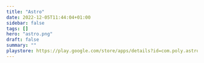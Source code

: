 ```yaml
---
title: "Astro"
date: 2022-12-05T11:44:04+01:00
sidebar: false
tags: []
hero: "astro.png"
draft: false
summary: ""
playstore: https://play.google.com/store/apps/details?id=com.poly.astrology
---
```

